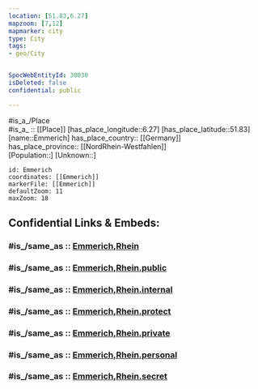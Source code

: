 ```yaml
---
location: [51.83,6.27] 
mapzoom: [7,12] 
mapmarker: city 
type: City
tags:
- geo/City


SpocWebEntityId: 30030
isDeleted: false
confidential: public

---
```

#is_a_/Place  
#is_a_ :: [[Place]] 
[has_place_longitude::6.27] 
[has_place_latitude::51.83] 
[name::Emmerich] 
has_place_country:: [[Germany]]  
has_place_province:: [[NordRhein-Westfahlen]]  
[Population::] 
[Unknown::] 


```leaflet
id: Emmerich
coordinates: [[Emmerich]] 
markerFile: [[Emmerich]] 
defaultZoom: 11 
maxZoom: 18
```


## Confidential Links & Embeds: 

### #is_/same_as :: [Emmerich,Rhein](/_Standards/Earth/Continent/Europe/Europe~Central/Germany/Germany~West/Nordrhein-Westfalen/counties~NW/Kleve/cities~Kleve/Emmerich,Rhein.md) 

### #is_/same_as :: [Emmerich,Rhein.public](/_public/Earth/Continent/Europe/Europe~Central/Germany/Germany~West/Nordrhein-Westfalen/counties~NW/Kleve/cities~Kleve/Emmerich,Rhein.public.md) 

### #is_/same_as :: [Emmerich,Rhein.internal](/_internal/Earth/Continent/Europe/Europe~Central/Germany/Germany~West/Nordrhein-Westfalen/counties~NW/Kleve/cities~Kleve/Emmerich,Rhein.internal.md) 

### #is_/same_as :: [Emmerich,Rhein.protect](/_protect/Earth/Continent/Europe/Europe~Central/Germany/Germany~West/Nordrhein-Westfalen/counties~NW/Kleve/cities~Kleve/Emmerich,Rhein.protect.md) 

### #is_/same_as :: [Emmerich,Rhein.private](/_private/Earth/Continent/Europe/Europe~Central/Germany/Germany~West/Nordrhein-Westfalen/counties~NW/Kleve/cities~Kleve/Emmerich,Rhein.private.md) 

### #is_/same_as :: [Emmerich,Rhein.personal](/_personal/Earth/Continent/Europe/Europe~Central/Germany/Germany~West/Nordrhein-Westfalen/counties~NW/Kleve/cities~Kleve/Emmerich,Rhein.personal.md) 

### #is_/same_as :: [Emmerich,Rhein.secret](/_secret/Earth/Continent/Europe/Europe~Central/Germany/Germany~West/Nordrhein-Westfalen/counties~NW/Kleve/cities~Kleve/Emmerich,Rhein.secret.md)


